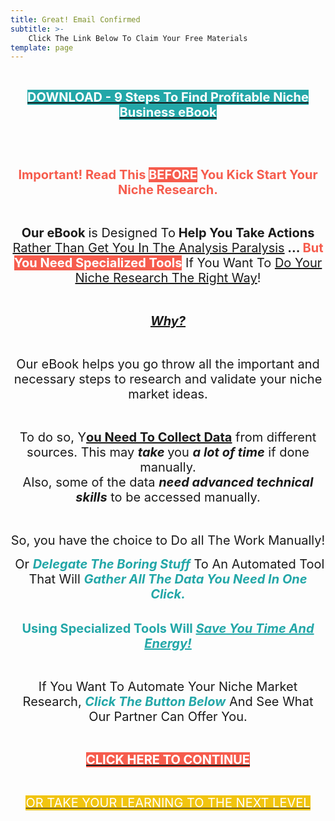 ```yaml
---
title: Great! Email Confirmed
subtitle: >-
    Click The Link Below To Claim Your Free Materials
template: page
---
```

<p style="text-align:center">&nbsp;</p>

<p style="text-align:center"><span style="font-size:20px"><strong><span style="background-color:#23a7a8"><a href="https://blog.fennex.agency/downloads/9-Steps-To-Find-Profitable-Niche-Business.pdf" target="_blank" rel="noopener"><span style="color:#ffffff">DOWNLOAD - 9 Steps To Find Profitable Niche Business eBook</span></a></span></strong></span></p>

<p style="text-align:center">&nbsp;</p>

<p style="text-align:center">&nbsp;</p>

<p style="text-align:center"><span style="font-size:20px"><span style="color:#f65c4d"><strong>Important! Read This&nbsp;</strong></span><span style="color:#ffffff"><strong><span style="background-color:#f65c4d">BEFORE</span> </strong></span><span style="color:#f65c4d"><strong>You Kick Start Your Niche Research.</strong></span></span></p>

<p style="text-align:center">&nbsp;</p>

<p style="text-align:center"><span style="font-size:20px"><strong>Our eBook </strong>is Designed To<strong> Help You Take Actions </strong><u>Rather Than Get You In The Analysis Paralysis</u><strong> ... </strong><span style="color:#f65c4d"><strong>But </strong></span><span style="color:#ffffff"><strong><span style="background-color:#f65c4d">You Need Specialized Tools</span></strong></span> If You Want To <u>Do Your Niche Research The Right Way</u>!</span></p>

<p style="text-align:center">&nbsp;</p>

<p style="text-align:center"><span style="font-size:20px"><u><strong><em>Why?</em></strong></u></span></p>

<p style="text-align:center">&nbsp;</p>

<p style="text-align:center"><span style="font-size:20px">Our eBook helps you go throw all the important and necessary steps to research and validate your niche market ideas.</span></p>

<p style="text-align:center">&nbsp;</p>

<p style="text-align:center"><span style="font-size:20px">To do so, Y<u><strong>ou Need To Collect Data</strong></u>&nbsp;from different sources. This may <em><strong>take </strong></em>you <strong><em>a lot of time</em></strong> if done manually.<br />
Also, some of the data <em><strong>need advanced technical skills</strong></em> to be accessed manually.</span></p>

<p style="text-align:center">&nbsp;</p>

<p style="text-align:center"><span style="font-size:20px">So, you have the choice to Do all The Work Manually!</span></p>

<p style="text-align:center"><span style="font-size:20px">&nbsp;Or <span style="color:#23a7a8"><em><strong>Delegate The Boring Stuff</strong></em> </span>To An Automated Tool That Will <span style="color:#23a7a8"><strong><em>Gather All The Data You Need In One Click.</em></strong></span></span></p>

<p style="text-align:center"><br />
<span style="font-size:20px"><span style="color:#23a7a8"><strong>Using Specialized Tools Will </strong><em><strong><u>Save You Time And Energy!</u></strong></em></span></span></p>

<p style="text-align:center">&nbsp;</p>

<p style="text-align:center"><span style="font-size:20px">If You Want To Automate Your Niche Market Research, <span style="color:#23a7a8"><em><strong>Click The Button Below</strong></em></span> And See What Our Partner Can Offer You.</span></p>

<p style="text-align:center">&nbsp;</p>

<p style="text-align:center"><span style="font-size:20px"><a href="/tools/amazon-fba/" target="_blank" rel="noopener"><strong><span style="color:#ffffff"><span style="background-color:#f65c4d">CLICK HERE TO CONTINUE</span></span></strong></a></span></p>

<p style="text-align:center">&nbsp;</p>

<p style="text-align:center"><a href="/courses/amazon-fba/" target="_blank" rel="noopener"><span style="color:#ffffff"><span style="font-size:20px"><span style="background-color:#f1c40f">OR TAKE YOUR LEARNING TO THE NEXT LEVEL</span></span></span></a></p>
